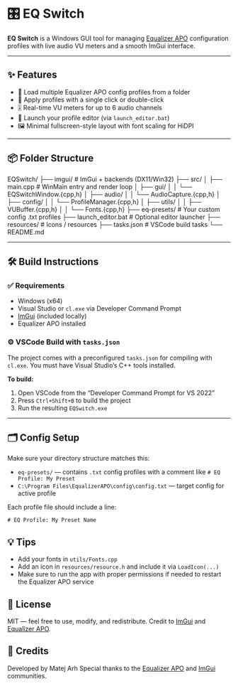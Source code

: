 # 🎛️ EQ Switch

**EQ Switch** is a Windows GUI tool for managing [Equalizer APO](https://sourceforge.net/projects/equalizerapo/) configuration profiles with live audio VU meters and a smooth ImGui interface.

---

## ✨ Features

- 📁 Load multiple Equalizer APO config profiles from a folder
- 🔄 Apply profiles with a single click or double-click
- 🎚️ Real-time VU meters for up to 6 audio channels
- 📝 Launch your profile editor (via `launch_editor.bat`)
- 🖼️ Minimal fullscreen-style layout with font scaling for HiDPI

---

## 📦 Folder Structure

EQSwitch/
├── imgui/ # ImGui + backends (DX11/Win32)
├── src/
│ ├── main.cpp # WinMain entry and render loop
│ ├── gui/
│ │ └── EQSwitchWindow.{cpp,h}
│ ├── audio/
│ │ └── AudioCapture.{cpp,h}
│ ├── config/
│ │ └── ProfileManager.{cpp,h}
│ ├── utils/
│ │ ├── VUBuffer.{cpp,h}
│ │ └── Fonts.{cpp,h}
├── eq-presets/ # Your custom config .txt profiles
├── launch_editor.bat # Optional editor launcher
├── resources/ # Icons / resources
├── tasks.json # VSCode build tasks
└── README.md


---

## 🛠️ Build Instructions

### ✅ Requirements

- Windows (x64)
- Visual Studio or `cl.exe` via Developer Command Prompt
- [ImGui](https://github.com/ocornut/imgui) (included locally)
- Equalizer APO installed

### ⚙️ VSCode Build with `tasks.json`

The project comes with a preconfigured `tasks.json` for compiling with `cl.exe`. You must have Visual Studio’s C++ tools installed.

**To build:**

1. Open VSCode from the “Developer Command Prompt for VS 2022”
2. Press `Ctrl+Shift+B` to build the project
3. Run the resulting `EQSwitch.exe`

---

## 🗂️ Config Setup

Make sure your directory structure matches this:

- `eq-presets/` — contains `.txt` config profiles with a comment like `# EQ Profile: My Preset`
- `C:\Program Files\EqualizerAPO\config\config.txt` — target config for active profile

Each profile file should include a line:
```text
# EQ Profile: My Preset Name
```

## 💡 Tips

- Add your fonts in `utils/Fonts.cpp`
- Add an icon in `resources/resource.h` and include it via `LoadIcon(...)`
- Make sure to run the app with proper permissions if needed to restart the Equalizer APO service

## 📃 License
MIT — feel free to use, modify, and redistribute.
Credit to [ImGui](https://github.com/ocornut/imgui) and [Equalizer APO](https://sourceforge.net/projects/equalizerapo/).

## 🙏 Credits
Developed by Matej Arh
Special thanks to the [Equalizer APO](https://sourceforge.net/projects/equalizerapo/) and [ImGui](https://github.com/ocornut/imgui) communities.